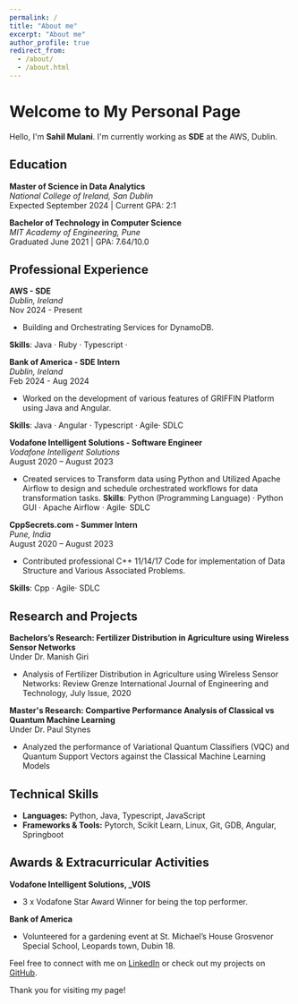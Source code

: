 ```yaml
---
permalink: /
title: "About me"
excerpt: "About me"
author_profile: true
redirect_from: 
  - /about/
  - /about.html
---
```


# Welcome to My Personal Page

Hello, I'm **Sahil Mulani**. I'm currently working as **SDE** at the AWS, Dublin.

## Education

**Master of Science in Data Analytics**  
  *National College of Ireland, San Dublin*  
  Expected September 2024 | Current GPA: 2:1

**Bachelor of Technology in Computer Science**  
  *MIT Academy of Engineering, Pune*  
  Graduated June 2021 | GPA: 7.64/10.0

## Professional Experience

**AWS - SDE**  
  *Dublin, Ireland*  
  Nov 2024 - Present 
- Building and Orchestrating Services for DynamoDB.
  
**Skills**: Java · Ruby · Typescript ·

**Bank of America - SDE Intern**  
  *Dublin, Ireland*  
  Feb 2024 - Aug 2024  
- Worked on the development of various features of GRIFFIN Platform using Java and Angular.  

**Skills**: Java · Angular · Typescript · Agile· SDLC 

**Vodafone Intelligent Solutions - Software Engineer**  
  *Vodafone Intelligent Solutions*  
  August 2020 – August 2023  
- Created services to Transform data using Python and Utilized Apache Airflow to design and schedule orchestrated workflows for data transformation tasks. 
**Skills**: Python (Programming Language) · Python GUI · Apache Airflow · Agile· SDLC 

**CppSecrets.com - Summer Intern**  
  *Pune, India*  
  August 2020 – August 2023  
- Contributed professional C++ 11/14/17 Code for implementation of Data Structure and Various Associated Problems.

**Skills**: Cpp · Agile· SDLC

## Research and Projects

**Bachelors’s Research: Fertilizer Distribution in Agriculture using Wireless Sensor Networks**  
  Under Dr. Manish Giri  
- Analysis of Fertilizer Distribution in Agriculture using Wireless Sensor Networks: Review Grenze International Journal of Engineering and Technology, July Issue, 2020 

**Master's Research: Compartive Performance Analysis of Classical vs Quantum Machine Learning**  
  Under Dr. Paul Stynes
- Analyzed the performance of Variational Quantum Classifiers (VQC) and Quantum Support Vectors against the Classical Machine Learning Models 

## Technical Skills

- **Languages:** Python, Java, Typescript, JavaScript 
- **Frameworks & Tools:** Pytorch, Scikit Learn, Linux, Git, GDB, Angular, Springboot

## Awards & Extracurricular Activities

**Vodafone Intelligent Solutions, _VOIS** 
- 3 x Vodafone Star Award Winner for being the top performer. 

**Bank of America**
- Volunteered for a gardening event at St. Michael’s House Grosvenor Special School, Leopards 
town, Dubin 18. 

Feel free to connect with me on [LinkedIn](https://www.linkedin.com/in/smulani/) or check out my projects on [GitHub](https://github.com/SahillMulani).

Thank you for visiting my page!

